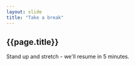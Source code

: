 ```yaml
---
layout: slide
title: "Take a break"
---
```


## {{page.title}}

<div class="noprint">
  <p>Stand up and stretch - we'll resume in 5 minutes.</p>
  <img src="images/stretchbreak.gif" class="" alt="" />
</div>
